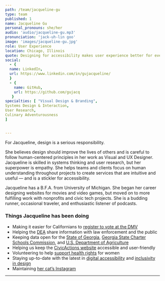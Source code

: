 ```yaml
---
path: /team/jacqueline-gu
type: team
published: 1
name: Jacqueline Gu
personal_pronouns: she/her
audio: 'audio/jacqueline-gu.mp3'
pronunciation: 'jack-uh-lin goo'
image: 'images/jacqueline-gu.jpg'
role: User Experience
location: Chicago, Illinois
quote: Designing for accessibility makes user experience better for everyone, not just people who need it.
social: 
  - {
  name: LinkedIn,
  url: https://www.linkedin.com/in/gujacqueline/
  }
  - {
    name: GitHub,
    url: https://github.com/gujacq
   }
specialties: [ "Visual Design & Branding",
Systems Design & Interaction,
User Research,
Culinary Adventurousness
]

  
---
```


For Jacqueline, design is a serious responsibility. 

She believes design should improve the lives of others and is careful to follow human-centered principles in her work as Visual and UX Designer. Jacqueline is skilled in systems thinking and user research, but her superpower is empathy. She helps teams and clients focus on human understanding throughout projects to create services that are intuitive and useful — and is a stickler for accessibility.

Jacqueline has a B.F.A. from University of Michigan. She began her career designing websites for movies and video games, but moved on to more fulfilling work with nonprofits and civic tech projects. She is a budding runner, occasional traveler, and enthusiastic listener of podcasts.




### Things Jacqueline has been doing
* Making it easier for Californians to [register to vote at the DMV](https://www.dmv.ca.gov/portal/dmv/detail/pubs/newsrel/2018/2018_56)
* Helping the [DEA](https://www.dea.gov/) share information with law enforcement and the public
* Keeping data open for the [State of Georgia](https://data.georgia.gov/), [Georgia State Charter Schools Commission](https://scsc.georgia.gov/), and [U.S. Department of Agriculture](https://data.nal.usda.gov/)
* Helping us keep the [CivicActions website](https://civicactions.com/) accessible and user-friendly
* Volunteering to help [support health rights](https://midwestaccesscoalition.org/) for women
* Staying up-to-date with the latest in [digital accessibility](http://conf.a11yto.com/) and [inclusivity in design](https://www.meetup.com/a11ychi/)
* Maintaining [her cat’s Instagram](https://www.instagram.com/torbjornthecat/)

-------------------------------
